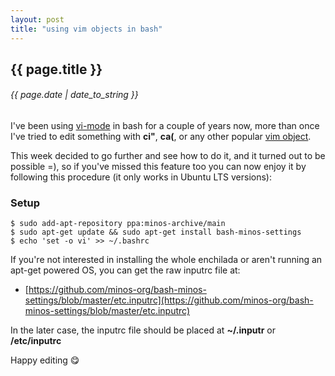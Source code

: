 ```yaml
---
layout: post
title: "using vim objects in bash"
---
```


## {{ page.title }}

###### {{ page.date | date_to_string }}

I've been using [vi-mode](http://www.catonmat.net/blog/bash-vi-editing-mode-cheat-sheet/) in bash for a couple of years now, more than once I've tried to edit something with **ci"**, **ca(**, or any other popular [vim object](http://blog.carbonfive.com/2011/10/17/vim-text-objects-the-definitive-guide/).

This week decided to go further and see how to do it, and it turned out to be possible =), so if you've missed this feature too you can now enjoy it by following this procedure (it only works in Ubuntu LTS versions):

### Setup

    $ sudo add-apt-repository ppa:minos-archive/main
    $ sudo apt-get update && sudo apt-get install bash-minos-settings
    $ echo 'set -o vi' >> ~/.bashrc

If you're not interested in installing the whole enchilada or aren't running an apt-get powered OS, you can get the raw inputrc file at:

 - [https://github.com/minos-org/bash-minos-settings/blob/master/etc.inputrc](https://github.com/minos-org/bash-minos-settings/blob/master/etc.inputrc)

In the later case, the inputrc file should be placed at **~/.inputr** or **/etc/inputrc**

Happy editing &#128523;
